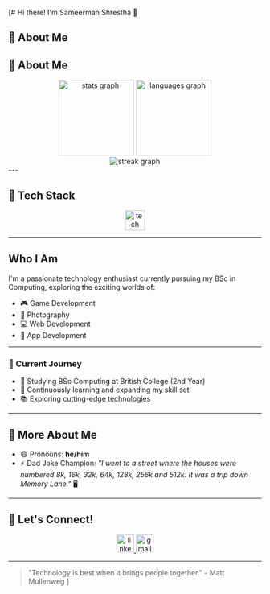 [# Hi there! I'm Sameerman Shrestha 👋

## 🌟 About Me

## 🌟 About Me

<div align="center"> 
  <img src="https://github-readme-stats.vercel.app/api?username=shresthasameerman&hide_title=false&hide_rank=false&show_icons=true&include_all_commits=true&count_private=true&disable_animations=false&theme=dracula&locale=en&hide_border=false&order=1" height="150" alt="stats graph" /> 
  <img src="https://github-readme-stats.vercel.app/api/top-langs?username=shresthasameerman&locale=en&hide_title=false&layout=compact&card_width=320&langs_count=5&theme=dracula&hide_border=false&order=2" height="150" alt="languages graph" /> 
</div>

<div align="center">
<img src="https://github-readme-streak-stats.vercel.app/?user=shresthasameerman&theme=dracula&hide_border=false" alt="streak graph" />
</div>
---

## 🚀 Tech Stack
<div align="center"> 
  <img src="https://skillicons.dev/icons?i=py,javascript,react,godot,html,css,git,github,vscode" height="40" alt="tech stack" /> 
</div>

---

## Who I Am

I'm a passionate technology enthusiast currently pursuing my BSc in Computing, exploring the exciting worlds of:

- 🎮 Game Development
- 📸 Photography
- 💻 Web Development
- 📱 App Development

---

### 🌱 Current Journey
- 🏫 Studying BSc Computing at British College (2nd Year)
- 🚀 Continuously learning and expanding my skill set
- 📚 Exploring cutting-edge technologies

---

## 🤔 More About Me

- 😄 Pronouns: **he/him**
- ⚡ Dad Joke Champion: *"I went to a street where the houses were numbered 8k, 16k, 32k, 64k, 128k, 256k and 512k. It was a trip down Memory Lane."* 🖥️

---

## 🤝 Let's Connect!

<div align="center"> 
  <a href="YOUR_LINKEDIN_URL" target="_blank"> 
    <img src="https://img.shields.io/static/v1?message=LinkedIn&logo=linkedin&label=&color=0077B5&logoColor=white&labelColor=&style=for-the-badge" height="35" alt="linkedin logo" /> 
  </a> 
  <a href="mailto:YOUR_EMAIL" target="_blank"> 
    <img src="https://img.shields.io/static/v1?message=Gmail&logo=gmail&label=&color=D14836&logoColor=white&labelColor=&style=for-the-badge" height="35" alt="gmail logo" /> 
  </a> 
</div>

---

> "Technology is best when it brings people together." - Matt Mullenweg
]

